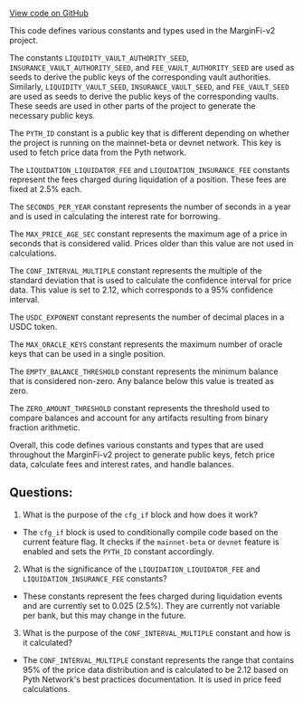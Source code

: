 [View code on GitHub](https://github.com/mrgnlabs/marginfi-v2/programs/marginfi/src/constants.rs)

This code defines various constants and types used in the MarginFi-v2 project. 

The constants `LIQUIDITY_VAULT_AUTHORITY_SEED`, `INSURANCE_VAULT_AUTHORITY_SEED`, and `FEE_VAULT_AUTHORITY_SEED` are used as seeds to derive the public keys of the corresponding vault authorities. Similarly, `LIQUIDITY_VAULT_SEED`, `INSURANCE_VAULT_SEED`, and `FEE_VAULT_SEED` are used as seeds to derive the public keys of the corresponding vaults. These seeds are used in other parts of the project to generate the necessary public keys.

The `PYTH_ID` constant is a public key that is different depending on whether the project is running on the mainnet-beta or devnet network. This key is used to fetch price data from the Pyth network.

The `LIQUIDATION_LIQUIDATOR_FEE` and `LIQUIDATION_INSURANCE_FEE` constants represent the fees charged during liquidation of a position. These fees are fixed at 2.5% each.

The `SECONDS_PER_YEAR` constant represents the number of seconds in a year and is used in calculating the interest rate for borrowing.

The `MAX_PRICE_AGE_SEC` constant represents the maximum age of a price in seconds that is considered valid. Prices older than this value are not used in calculations.

The `CONF_INTERVAL_MULTIPLE` constant represents the multiple of the standard deviation that is used to calculate the confidence interval for price data. This value is set to 2.12, which corresponds to a 95% confidence interval.

The `USDC_EXPONENT` constant represents the number of decimal places in a USDC token.

The `MAX_ORACLE_KEYS` constant represents the maximum number of oracle keys that can be used in a single position.

The `EMPTY_BALANCE_THRESHOLD` constant represents the minimum balance that is considered non-zero. Any balance below this value is treated as zero.

The `ZERO_AMOUNT_THRESHOLD` constant represents the threshold used to compare balances and account for any artifacts resulting from binary fraction arithmetic.

Overall, this code defines various constants and types that are used throughout the MarginFi-v2 project to generate public keys, fetch price data, calculate fees and interest rates, and handle balances.
## Questions: 
 1. What is the purpose of the `cfg_if` block and how does it work?
- The `cfg_if` block is used to conditionally compile code based on the current feature flag. It checks if the `mainnet-beta` or `devnet` feature is enabled and sets the `PYTH_ID` constant accordingly.

2. What is the significance of the `LIQUIDATION_LIQUIDATOR_FEE` and `LIQUIDATION_INSURANCE_FEE` constants?
- These constants represent the fees charged during liquidation events and are currently set to 0.025 (2.5%). They are currently not variable per bank, but this may change in the future.

3. What is the purpose of the `CONF_INTERVAL_MULTIPLE` constant and how is it calculated?
- The `CONF_INTERVAL_MULTIPLE` constant represents the range that contains 95% of the price data distribution and is calculated to be 2.12 based on Pyth Network's best practices documentation. It is used in price feed calculations.